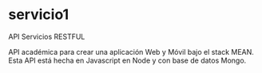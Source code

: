 # servicio1
API Servicios RESTFUL

API académica para crear una aplicación Web y Móvil bajo el stack MEAN.
Esta API está hecha en Javascript en Node y con base de datos Mongo.
